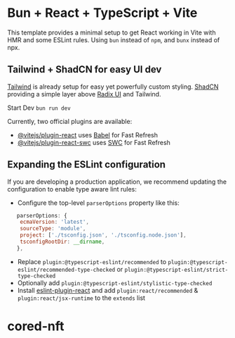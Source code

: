 # Bun + React + TypeScript + Vite

This template provides a minimal setup to get React working in Vite with HMR and some ESLint rules.
Using `bun` instead of `npm`, and `bunx` instead of npx.

## Tailwind + ShadCN for easy UI dev

[Tailwind](https://tailwindcss.com/docs/guides/vite) is already setup for easy yet powerfully custom styling.
[ShadCN](https://ui.shadcn.com/docs/installation/vite) providing a simple layer above [Radix UI](https://www.radix-ui.com/) and Tailwind.

Start Dev
`bun run dev`

Currently, two official plugins are available:

- [@vitejs/plugin-react](https://github.com/vitejs/vite-plugin-react/blob/main/packages/plugin-react/README.md) uses [Babel](https://babeljs.io/) for Fast Refresh
- [@vitejs/plugin-react-swc](https://github.com/vitejs/vite-plugin-react-swc) uses [SWC](https://swc.rs/) for Fast Refresh

## Expanding the ESLint configuration

If you are developing a production application, we recommend updating the configuration to enable type aware lint rules:

- Configure the top-level `parserOptions` property like this:

```js
   parserOptions: {
    ecmaVersion: 'latest',
    sourceType: 'module',
    project: ['./tsconfig.json', './tsconfig.node.json'],
    tsconfigRootDir: __dirname,
   },
```

- Replace `plugin:@typescript-eslint/recommended` to `plugin:@typescript-eslint/recommended-type-checked` or `plugin:@typescript-eslint/strict-type-checked`
- Optionally add `plugin:@typescript-eslint/stylistic-type-checked`
- Install [eslint-plugin-react](https://github.com/jsx-eslint/eslint-plugin-react) and add `plugin:react/recommended` & `plugin:react/jsx-runtime` to the `extends` list
# cored-nft
